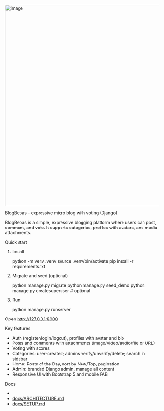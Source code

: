 <img width="1263" height="657" alt="image" src="https://github.com/user-attachments/assets/91591bd3-5869-4dbf-9a87-d8f3c0cd2661" />

BlogBebas - expressive micro blog with voting (Django)

BlogBebas is a simple, expressive blogging platform where users can post, comment, and vote. It supports categories, profiles with avatars, and media attachments.

Quick start

1) Install

    python -m venv .venv
    source .venv/bin/activate
    pip install -r requirements.txt

2) Migrate and seed (optional)

    python manage.py migrate
    python manage.py seed_demo
    python manage.py createsuperuser  # optional

3) Run

    python manage.py runserver

Open http://127.0.0.1:8000

Key features
- Auth (register/login/logout), profiles with avatar and bio
- Posts and comments with attachments (image/video/audio/file or URL)
- Voting with scores
- Categories: user-created; admins verify/unverify/delete; search in sidebar
- Home: Posts of the Day, sort by New/Top, pagination
- Admin: branded Django admin, manage all content
- Responsive UI with Bootstrap 5 and mobile FAB

Docs
- <a href="docs/FEATURES.md">
- docs/ARCHITECTURE.md
- docs/SETUP.md
